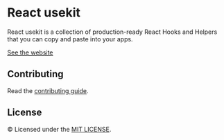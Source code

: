 # React usekit

React usekit is a collection of production-ready React Hooks and Helpers that you can copy and paste into your apps.

[See the website](https://react-usekit.vercel.app)

## Contributing

Read the [contributing guide](/CONTRIBUTING.md).

## License

© Licensed under the [MIT LICENSE](LICENSE).
